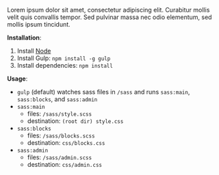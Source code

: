 Lorem ipsum dolor sit amet, consectetur adipiscing elit. Curabitur  mollis velit quis convallis tempor. Sed pulvinar massa nec odio  elementum, sed mollis ipsum tincidunt.

**Installation**: 

1. Install [Node](https://nodejs.org/en/)
2. Install Gulp: `npm install -g gulp`
3. Install dependencies: `npm install`

**Usage**:

- `gulp` (default) watches sass files in `/sass` and runs `sass:main`, `sass:blocks`, and `sass:admin`
- `sass:main` 
  - files: `/sass/style.scss`
  - destination: `(root dir) style.css`
- `sass:blocks`
  - files: `/sass/blocks.scss`
  - destination: `css/blocks.css`
- `sass:admin`
  - files: `/sass/admin.scss`
  - destination: `css/admin.css`